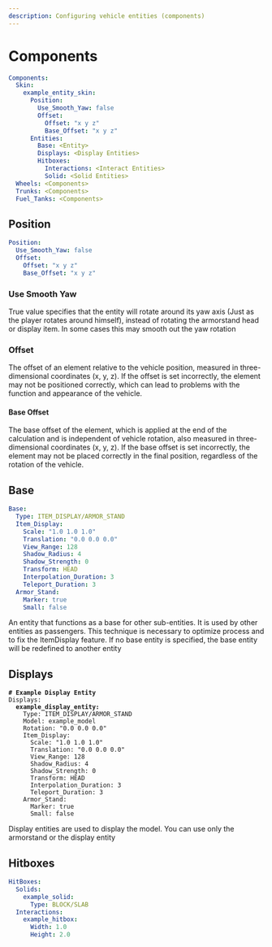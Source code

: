 ```yaml
---
description: Configuring vehicle entities (components)
---
```


# Components

```yaml
Components:
  Skin:
    example_entity_skin:
      Position:
        Use_Smooth_Yaw: false
        Offset:
          Offset: "x y z"
          Base_Offset: "x y z"
      Entities:
        Base: <Entity>
        Displays: <Display Entities>
        Hitboxes:
          Interactions: <Interact Entities>
          Solid: <Solid Entities>
  Wheels: <Components>
  Trunks: <Components>
  Fuel_Tanks: <Components>
```

## Position

```yaml
Position:
  Use_Smooth_Yaw: false
  Offset:
    Offset: "x y z"
    Base_Offset: "x y z"
```

### Use Smooth Yaw

True value specifies that the entity will rotate around its yaw axis (Just as the player rotates around     himself), instead of rotating the armorstand head or display item. In some cases this may smooth out the yaw rotation

### Offset

The offset of an element relative to the vehicle position, measured in three-dimensional coordinates (x, y, z). If the offset is set incorrectly, the element may not be positioned correctly, which can lead to problems with the function and appearance of the vehicle.

#### Base Offset

The base offset of the element, which is applied at the end of the calculation and is independent of vehicle rotation, also measured in three-dimensional coordinates (x, y, z). If the base offset is set incorrectly, the element may not be placed correctly in the final position, regardless of the rotation of the vehicle.

## Base

```yaml
Base:
  Type: ITEM_DISPLAY/ARMOR_STAND
  Item_Display:
    Scale: "1.0 1.0 1.0"
    Translation: "0.0 0.0 0.0"
    View_Range: 128
    Shadow_Radius: 4
    Shadow_Strength: 0
    Transform: HEAD
    Interpolation_Duration: 3
    Teleport_Duration: 3
  Armor_Stand:
    Marker: true
    Small: false
```

An entity that functions as a base for other sub-entities. It is used by other entities as passengers. This technique is necessary to optimize process and to fix the ItemDisplay feature. If no base entity is specified, the base entity will be redefined to another entity

## Displays

<pre class="language-yaml"><code class="lang-yaml"><strong># Example Display Entity
</strong>Displays:
<strong>  example_display_entity:
</strong>    Type: ITEM_DISPLAY/ARMOR_STAND
    Model: example_model
    Rotation: "0.0 0.0 0.0"
    Item_Display:
      Scale: "1.0 1.0 1.0"
      Translation: "0.0 0.0 0.0"
      View_Range: 128
      Shadow_Radius: 4
      Shadow_Strength: 0
      Transform: HEAD
      Interpolation_Duration: 3
      Teleport_Duration: 3
    Armor_Stand:
      Marker: true
      Small: false
</code></pre>

Display entities are used to display the model. You can use only the armorstand or the display entity



## Hitboxes

```yaml
HitBoxes:
  Solids:
    example_solid:
      Type: BLOCK/SLAB
  Interactions:
    example_hitbox:
      Width: 1.0
      Height: 2.0
```

